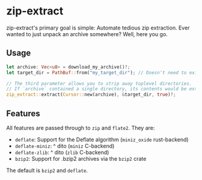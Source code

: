 # zip-extract
zip-extract's primary goal is simple: Automate tedious zip extraction. Ever wanted to just unpack
an archive somewhere? Well, here you go.

## Usage
```rust
let archive: Vec<u8> = download_my_archive()?;
let target_dir = PathBuf::from("my_target_dir"); // Doesn't need to exist

// The third parameter allows you to strip away toplevel directories.
// If `archive` contained a single directory, its contents would be extracted instead.
zip_extract::extract(Cursor::new(archive), &target_dir, true)?;
```


## Features
All features are passed through to `zip` and `flate2`. They are:

- `deflate`: Support for the Deflate algorithm (`miniz_oxide` rust-backend)
- `deflate-miniz`: ^ dito (`miniz` C-backend)
- `deflate-zlib`: ^ dito (`zlib` C-backend)
- `bzip2`: Support for .bzip2 archives via the `bzip2` crate

The default is `bzip2` and `deflate`.
